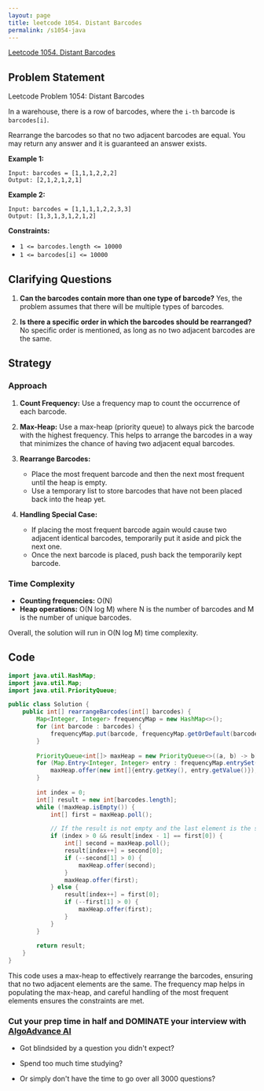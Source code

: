 ```yaml
---
layout: page
title: leetcode 1054. Distant Barcodes
permalink: /s1054-java
---
```

[Leetcode 1054. Distant Barcodes](https://algoadvance.github.io/algoadvance/l1054)
## Problem Statement

Leetcode Problem 1054: Distant Barcodes

In a warehouse, there is a row of barcodes, where the `i-th` barcode is `barcodes[i]`.

Rearrange the barcodes so that no two adjacent barcodes are equal. You may return any answer and it is guaranteed an answer exists.

**Example 1:**
```
Input: barcodes = [1,1,1,2,2,2]
Output: [2,1,2,1,2,1]
```

**Example 2:**
```
Input: barcodes = [1,1,1,1,2,2,3,3]
Output: [1,3,1,3,1,2,1,2]
```

**Constraints:**
- `1 <= barcodes.length <= 10000`
- `1 <= barcodes[i] <= 10000`

## Clarifying Questions

1. **Can the barcodes contain more than one type of barcode?**
   Yes, the problem assumes that there will be multiple types of barcodes.

2. **Is there a specific order in which the barcodes should be rearranged?**
   No specific order is mentioned, as long as no two adjacent barcodes are the same.

## Strategy

### Approach
1. **Count Frequency:**
   Use a frequency map to count the occurrence of each barcode.
   
2. **Max-Heap:**
   Use a max-heap (priority queue) to always pick the barcode with the highest frequency. This helps to arrange the barcodes in a way that minimizes the chance of having two adjacent equal barcodes.

3. **Rearrange Barcodes:**
   - Place the most frequent barcode and then the next most frequent until the heap is empty.
   - Use a temporary list to store barcodes that have not been placed back into the heap yet.

4. **Handling Special Case:**
   - If placing the most frequent barcode again would cause two adjacent identical barcodes, temporarily put it aside and pick the next one.
   - Once the next barcode is placed, push back the temporarily kept barcode.

### Time Complexity
- **Counting frequencies:** O(N)
- **Heap operations:** O(N log M) where N is the number of barcodes and M is the number of unique barcodes.

Overall, the solution will run in O(N log M) time complexity.

## Code

```java
import java.util.HashMap;
import java.util.Map;
import java.util.PriorityQueue;

public class Solution {
    public int[] rearrangeBarcodes(int[] barcodes) {
        Map<Integer, Integer> frequencyMap = new HashMap<>();
        for (int barcode : barcodes) {
            frequencyMap.put(barcode, frequencyMap.getOrDefault(barcode, 0) + 1);
        }
        
        PriorityQueue<int[]> maxHeap = new PriorityQueue<>((a, b) -> b[1] - a[1]);
        for (Map.Entry<Integer, Integer> entry : frequencyMap.entrySet()) {
            maxHeap.offer(new int[]{entry.getKey(), entry.getValue()});
        }
        
        int index = 0;
        int[] result = new int[barcodes.length];
        while (!maxHeap.isEmpty()) {
            int[] first = maxHeap.poll();

            // If the result is not empty and the last element is the same as the current one, we need to swap
            if (index > 0 && result[index - 1] == first[0]) {
                int[] second = maxHeap.poll();
                result[index++] = second[0];
                if (--second[1] > 0) {
                    maxHeap.offer(second);
                }
                maxHeap.offer(first);
            } else {
                result[index++] = first[0];
                if (--first[1] > 0) {
                    maxHeap.offer(first);
                }
            }
        }
        
        return result;
    }
}
```

This code uses a max-heap to effectively rearrange the barcodes, ensuring that no two adjacent elements are the same. The frequency map helps in populating the max-heap, and careful handling of the most frequent elements ensures the constraints are met.


### Cut your prep time in half and DOMINATE your interview with [AlgoAdvance AI](https://algoAdvance.com)

- Got blindsided by a question you didn't expect?

- Spend too much time studying?

- Or simply don't have the time to go over all 3000 questions?

